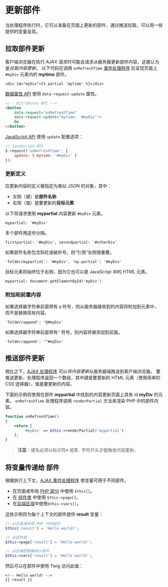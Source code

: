 # 更新部件

当处理程序执行时，它可以准备在页面上更新的部件，通过推送拉取，可以用一些提供的变量呈现。

## 拉取部件更新

客户端浏览器在执行 AJAX 请求时可能会请求从服务器更新部件内容，这被认为是*拉取内容更新*。 以下代码在调用 `onRefreshTime` [事件处理程序](../ajax/handlers.md) 后呈现页面上 `#myDiv` 元素内的 **mytime** 部件。

```twig
<div id="myDiv">{% partial 'mytime' %}</div>
```

[数据属性 API](../ajax/attributes-api.md) 使用 `data-request-update` 属性。

```html
<!-- Attributes API -->
<button
    data-request="onRefreshTime"
    data-request-update="mytime: '#myDiv'">
    Go
</button>
```

[JavaScript API](../ajax/javascript-api.md) 使用 `update` 配置选项：

```js
// JavaScript API
$.request('onRefreshTime', {
    update: { mytime: '#myDiv' }
});
```

### 更新定义

应更新内容的定义被指定为类似 JSON 的对象，其中：

- 左侧（键）是**部件名称**
- 右侧（值）是要更新的**目标元素**

以下将请求使用 **mypartial** 内容更新 `#myDiv` 元素。
```
mypartial: '#myDiv'
```

多个部件用逗号分隔。

```
firstpartial: '#myDiv', secondpartial: '#otherDiv'
```

如果部件名称包含斜杠或破折号，则“引用”左侧很重要。

```
'folder/mypartial': '#myDiv', 'my-partial': '#myDiv'
```

目标元素将始终位于右侧，因为它也可以是 JavaScript 中的 HTML 元素。

```
mypartial: document.getElementById('myDiv')
```

### 附加和前置内容

如果选择器字符串前面带有 `@` 符号，则从服务器接收到的内容将附加到元素中，而不是替换现有内容。

```
'folder/append': '@#myDiv'
```

如果选择器字符串前面带有`^` 符号，则内容将被添加到前面。

```
'folder/append': '^#myDiv'
```

## 推送部件更新

相比之下，[AJAX 处理程序](../ajax/handlers.md) 可以*将内容更新*从服务器端推送到客户端浏览器。 要推送更新，处理程序返回一个数组，其中键是要更新的 HTML 元素（使用简单的 CSS 选择器），值是要更新的内容。

下面的示例将使用在部件 **mypartial** 中找到的内容更新页面上具有 id **myDiv** 的元素。 `onRefreshTime` 处理程序调用 `renderPartial` 方法来渲染 PHP 中的部件内容。

```php
function onRefreshTime()
{
    return [
        '#myDiv' => $this->renderPartial('mypartial')
    ];
}
```

> **注意**：键名必须以标识符`#` 或类`.` 字符开头才能触发内容更新。

## 将变量传递给 部件

根据执行上下文，[AJAX 事件处理程序](../ajax/handlers.md) 使变量可用于不同部件。

- 在页面或布局 [PHP 部分](../cms/themes.md#oc-php-section) 中使用 `$this[]`。
- 在 [组件类](../plugin/components.md#oc-ajax-handlers) 中使用 `$this->page[]`。
- 在[后端区域](../backend/controllers-ajax#oc-using-ajax-handlers)中使用`$this->vars[]`。

这些示例将为每个上下文的部件提供 **result** 变量：

```php
// 从页面或布局 PHP 代码部分
$this['result'] = 'Hello world!';

// 从组件类
$this->page['result'] = 'Hello world!';

// 从后端控制器或小部件
$this->vars['result'] = 'Hello world!';
```

然后可以在部件中使用 Twig 访问此值：

```twig
<!-- Hello world! -->
{{ result }}
```
